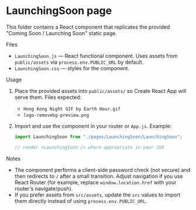 # LaunchingSoon page

This folder contains a React component that replicates the provided "Coming Soon / Launching Soon" static page.

Files

- `LaunchingSoon.js` — React functional component. Uses assets from `public/assets` via `process.env.PUBLIC_URL` by default.
- `LaunchingSoon.css` — styles for the component.

Usage

1. Place the provided assets into `public/assets/` so Create React App will serve them. Files expected:

   - `Hong Kong Night GIF by Earth Hour.gif`
   - `logo-removebg-preview.png`

2. Import and use the component in your router or `App.js`. Example:

   ```js
   import LaunchingSoon from "./pages/LaunchingSoon/LaunchingSoon";

   // render <LaunchingSoon /> where appropriate in your JSX
   ```

Notes

- The component performs a client-side password check (not secure) and then redirects to `/` after a small transition. Adjust navigation if you use React Router (for example, replace `window.location.href` with your router's navigate/push).
- If you prefer assets from `src/assets`, update the `src` values to import them directly instead of using `process.env.PUBLIC_URL`.
